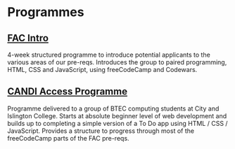 # Programmes

## [FAC Intro](./fac-intro)

4-week structured programme to introduce potential applicants to the various areas of our pre-reqs. Introduces the group to paired programming, HTML, CSS and JavaScript, using freeCodeCamp and Codewars.

## [CANDI Access Programme](./CANDI)

Programme delivered to a group of BTEC computing students at City and Islington College. Starts at absolute beginner level of web development and builds up to completing a simple version of a To Do app using HTML / CSS / JavaScript. Provides a structure to progress through most of the freeCodeCamp parts of the FAC pre-reqs.
